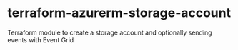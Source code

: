 # terraform-azurerm-storage-account
Terraform module to create a storage account and optionally sending events with Event Grid

